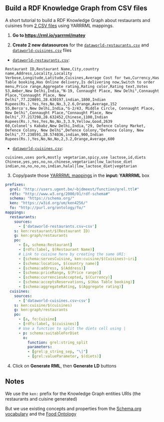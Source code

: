 ## Build a RDF Knowledge Graph from CSV files

A short tutorial to build a RDF Knowledge Graph about restaurants and cuisines from [2 CSV files](https://data.world/mgarfield/restaurants/) using YARRRML mappings.

1. **Go to https://rml.io/yarrrml/matey**

2. **Create 2 new datasources** for the [`dataworld-restaurants.csv`](/dataworld-restaurants.csv) and [`dataworld-cuisines.csv`](/dataworld-cuisines.csv) files
* [`dataworld-restaurants.csv`](/dataworld-restaurants.csv):

```
Restaurant ID,Restaurant Name,City,country name,Address,Locality,Locality Verbose,Longitude,Latitude,Cuisines,Average Cost for two,Currency,Has Table booking,Has Online delivery,Is delivering now,Switch to order menu,Price range,Aggregate rating,Rating color,Rating text,Votes
53,Amber,New Delhi,India,"N-19, Connaught Place, New Delhi",Connaught Place,"Connaught Place, New Delhi",77.220891,28.630197,indian,1800,Indian Rupees(Rs.),Yes,Yes,No,No,3,2.6,Orange,Average,152
55,Berco's,New Delhi,India,"G-2/43, Middle Circle, Connaught Place, New Delhi",Connaught Place,"Connaught Place, New Delhi",77.217298,28.632452,Chinese,1100,Indian Rupees(Rs.),Yes,Yes,No,No,3,3.9,Yellow,Good,2639
60,Colonel's Kababz,New Delhi,India,"29, Defence Colony Market, Defence Colony, New Delhi",Defence Colony,"Defence Colony, New Delhi",77.230591,28.574036,indian,900,Indian Rupees(Rs.),Yes,No,No,No,2,3.2,Orange,Average,600
```

* [`dataworld-cuisines.csv`](/dataworld-cuisines.csv):

```
cuisines,uses pork,mostly vegetarian,spicy,use lactose,id,diets
Chinese,yes,yes,no,no,chinese,vegetarian|low_lactose_diet
indian,no,no,no,no,indian,halal|low_lactose_diet|vegetarian
```

3. Copy/paste those [YARRRML mappings](/mappings.yarrr.yml) in the **input: YARRRML** box

```yaml
prefixes:
  grel: "http://users.ugent.be/~bjdmeest/function/grel.ttl#"
  rdfs: "http://www.w3.org/2000/01/rdf-schema#"
  schema: "https://schema.org/"
  ken: "https://w3id.org/um/ken4256/"
  fo: "http://purl.org/ontology/fo/"
mappings:
  restaurants:
    sources:
      - ['dataworld-restaurants.csv~csv']
    s: ken:restaurant/$(Restaurant ID)
    g: ken:graph/restaurants
    po:
      - [a, schema:Restaurant]
      - [rdfs:label, $(Restaurant Name)]
      # Link to cuisine here by creating the same URI:
      - [schema:servesCuisine, ken:cuisine/$(Cuisines)~iri]
      - [schema:location, $(country name)]
      - [schema:address, $(Address)]
      - [schema:priceRange, $(Price range)]
      - [schema:currenciesAccepted, $(Currency)]
      - [schema:acceptsReservations, $(Has Table booking)]
      - [schema:aggregateRating, $(Aggregate rating)]
  cuisines:
    sources:
      - ['dataworld-cuisines.csv~csv']
    s: ken:cuisine/$(cuisines)
    g: ken:graph/restaurants
    po:
      - [a, fo:Cuisine]
      - [rdfs:label, $(cuisines)]
      # Use a function to split the diets cell using |
      - p: schema:suitableForDiet
        o:
          function: grel:string_split
          parameters:
          - [grel:p_string_sep, "\|"]
          - [grel:valueParameter, $(diets)]
```

4. Click on **Generate RML**, then **Generate LD** buttons

## Notes

We use the `ken:` prefix for the Knowledge Graph entities URIs (the restaurants and cuisine generated)

But we use existing concepts and properties from the [Schema.org vocabulary](https://schema.org) and the [Food Ontology](https://www.bbc.co.uk/ontologies/fo#terms_cuisine)